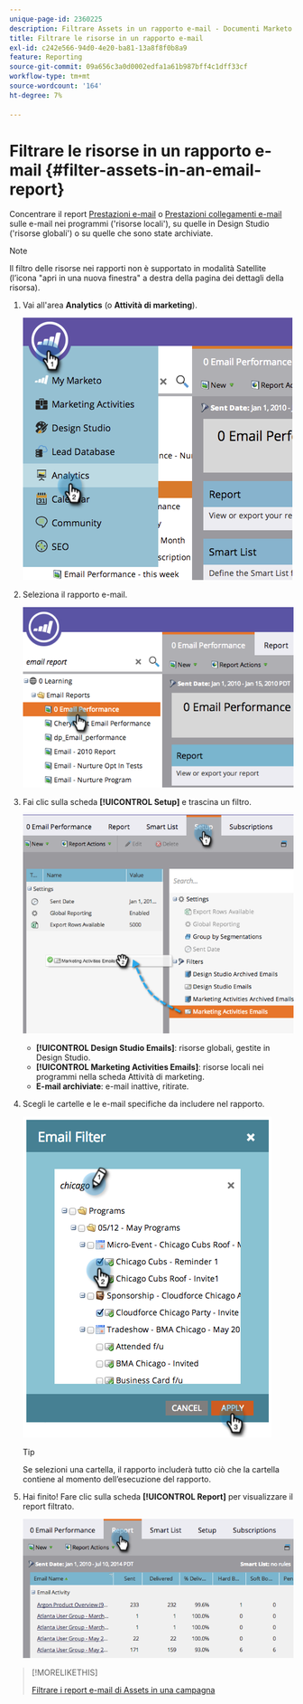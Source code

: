 ```yaml
---
unique-page-id: 2360225
description: Filtrare Assets in un rapporto e-mail - Documenti Marketo - Documentazione del prodotto
title: Filtrare le risorse in un rapporto e-mail
exl-id: c242e566-94d0-4e20-ba81-13a8f8f0b8a9
feature: Reporting
source-git-commit: 09a656c3a0d0002edfa1a61b987bff4c1dff33cf
workflow-type: tm+mt
source-wordcount: '164'
ht-degree: 7%

---
```


# Filtrare le risorse in un rapporto e-mail {#filter-assets-in-an-email-report}

Concentrare il report [Prestazioni e-mail](/help/marketo/product-docs/email-marketing/email-programs/email-program-data/email-performance-report.md) o [Prestazioni collegamenti e-mail](/help/marketo/product-docs/email-marketing/email-programs/email-program-data/email-link-performance-report.md) sulle e-mail nei programmi (&#39;risorse locali&#39;), su quelle in Design Studio (&#39;risorse globali&#39;) o su quelle che sono state archiviate.

>[!NOTE]
>
>Il filtro delle risorse nei rapporti non è supportato in modalità Satellite (l’icona &quot;apri in una nuova finestra&quot; a destra della pagina dei dettagli della risorsa).

1. Vai all&#39;area **Analytics** (o **Attività di marketing**).

   ![](assets/image2014-9-16-15-3a53-3a26.png)

1. Seleziona il rapporto e-mail.

   ![](assets/image2014-9-16-15-3a53-3a29.png)

1. Fai clic sulla scheda **[!UICONTROL Setup]** e trascina un filtro.

   ![](assets/image2014-9-16-15-3a53-3a32.png)

   * **[!UICONTROL Design Studio Emails]**: risorse globali, gestite in Design Studio.
   * **[!UICONTROL Marketing Activities Emails]**: risorse locali nei programmi nella scheda Attività di marketing.
   * **E-mail archiviate**: e-mail inattive, ritirate.

1. Scegli le cartelle e le e-mail specifiche da includere nel rapporto.

   ![](assets/image2014-9-16-15-3a53-3a36.png)

   >[!TIP]
   >
   >Se selezioni una cartella, il rapporto includerà tutto ciò che la cartella contiene al momento dell’esecuzione del rapporto.

1. Hai finito! Fare clic sulla scheda **[!UICONTROL Report]** per visualizzare il report filtrato.

   ![](assets/image2014-9-16-15-3a53-3a59.png)

>[!MORELIKETHIS]
>
>[Filtrare i report e-mail di Assets in una campagna](/help/marketo/product-docs/reporting/basic-reporting/report-activity/filter-assets-in-a-campaign-email-reports.md)
